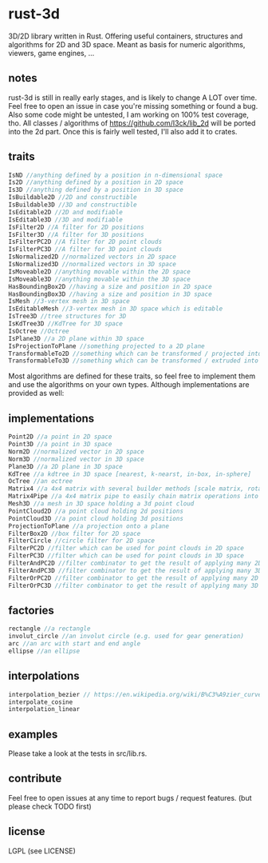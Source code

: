 rust-3d
=======
3D/2D library written in Rust.
Offering useful containers, structures and algorithms for 2D and 3D space.
Meant as basis for numeric algorithms, viewers, game engines, ...

notes
-----
rust-3d is still in really early stages, and is likely to change A LOT over time.
Feel free to open an issue in case you're missing something or found a bug.
Also some code might be untested, I am working on 100% test coverage, tho.
All classes / algorithms of https://github.com/I3ck/lib_2d will be ported into the 2d part.
Once this is fairly well tested, I'll also add it to crates.




traits
-----
```rust
IsND //anything defined by a position in n-dimensional space
Is2D //anything defined by a position in 2D space
Is3D //anything defined by a position in 3D space
IsBuildable2D //2D and constructible
IsBuildable3D //3D and constructible
IsEditable2D //2D and modifiable
IsEditable3D //3D and modifiable
IsFilter2D //A filter for 2D positions
IsFilter3D //A filter for 3D positions
IsFilterPC2D //A filter for 2D point clouds
IsFilterPC3D //A filter for 3D point clouds
IsNormalized2D //normalized vectors in 2D space
IsNormalized3D //normalized vectors in 3D space
IsMoveable2D //anything movable within the 2D space
IsMoveable3D //anything movable within the 3D space
HasBoundingBox2D //having a size and position in 2D space
HasBoundingBox3D //having a size and position in 3D space
IsMesh //3-vertex mesh in 3D space
IsEditableMesh //3-vertex mesh in 3D space which is editable
IsTree3D //tree structures for 3D
IsKdTree3D //KdTree for 3D space
IsOctree //Octree
IsPlane3D //a 2D plane within 3D space
IsProjectionToPlane //something projected to a 2D plane
TransformableTo2D //something which can be transformed / projected into 2D space (for projections onto planes)
TransformableTo3D //something which can be transformed / extruded into 3D space (for extrusions from planes)
```
Most algorithms are defined for these traits, so feel free to implement them and use the algorithms on your own types.
Although implementations are provided as well:


implementations
---------------
```rust
Point2D //a point in 2D space
Point3D //a point in 3D space
Norm2D //normalized vector in 2D space
Norm3D //normalized vector in 3D space
Plane3D //a 2D plane in 3D space
KdTree //a kdtree in 3D space [nearest, k-nearst, in-box, in-sphere]
OcTree //an octree
Matrix4 //a 4x4 matrix with several builder methods [scale matrix, rotation matrix, translation matrix, ...]
Matrix4Pipe //a 4x4 matrix pipe to easily chain matrix operations into a single matrix
Mesh3D //a mesh in 3D space holding a 3d point cloud
PointCloud2D //a point cloud holding 2d positions
PointCloud3D //a point cloud holding 3d positions
ProjectionToPlane //a projection onto a plane
FilterBox2D //box filter for 2D space
FilterCircle //circle filter for 2D space
FilterPC2D //filter which can be used for point clouds in 2D space
FilterPC3D //filter which can be used for point clouds in 3D space
FilterAndPC2D //filter combinator to get the result of applying many 2D filters in a chain
FilterAndPC3D //filter combinator to get the result of applying many 3D filters in a chain
FilterOrPC2D //filter combinator to get the result of applying many 2D filters concurrently
FilterOrPC3D //filter combinator to get the result of applying many 3D filters concurrently
```

factories
---------
```rust
rectangle //a rectangle
involut_circle //an involut circle (e.g. used for gear generation)
arc //an arc with start and end angle
ellipse //an ellipse
```

interpolations
--------------
```rust
interpolation_bezier // https://en.wikipedia.org/wiki/B%C3%A9zier_curve
interpolate_cosine
interpolation_linear
```


examples
--------
Please take a look at the tests in src/lib.rs.


contribute
----------
Feel free to open issues at any time to report bugs / request features. (but please check TODO first)

license
------
LGPL (see LICENSE)
